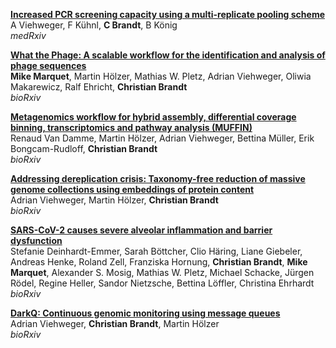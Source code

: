 [**Increased PCR screening capacity using a multi-replicate pooling scheme**](https://www.medrxiv.org/content/10.1101/2020.04.16.20067603v2)   
A Viehweger, F Kühnl, **C Brandt**, B König  
*medRxiv*

[**What the Phage: A scalable workflow for the identification and analysis of phage sequences**](https://www.biorxiv.org/content/10.1101/2020.07.24.219899v1)  
**Mike Marquet**, Martin Hölzer, Mathias W. Pletz, Adrian Viehweger, Oliwia Makarewicz, Ralf Ehricht, **Christian Brandt**    
*bioRxiv*

[**Metagenomics workflow for hybrid assembly, differential coverage binning, transcriptomics and pathway analysis (MUFFIN)**](https://www.biorxiv.org/content/10.1101/2020.02.08.939843v1)  
Renaud Van Damme, Martin Hölzer, Adrian Viehweger, Bettina Müller, Erik Bongcam-Rudloff, **Christian Brandt**  
*bioRxiv*

[**Addressing dereplication crisis: Taxonomy-free reduction of massive genome collections using embeddings of protein content**](https://www.biorxiv.org/content/10.1101/855262v2)  
Adrian Viehweger, Martin Hölzer, **Christian Brandt**  
*bioRxiv*

[**SARS-CoV-2 causes severe alveolar inflammation and barrier dysfunction**](https://www.biorxiv.org/content/10.1101/2020.08.31.276725v1.abstract)  
Stefanie Deinhardt-Emmer, Sarah Böttcher, Clio Häring, Liane Giebeler, Andreas Henke, Roland Zell, Franziska Hornung, **Christian Brandt**, **Mike Marquet**, Alexander S. Mosig, Mathias W. Pletz, Michael Schacke, Jürgen Rödel, Regine Heller, Sandor Nietzsche, Bettina Löffler, Christina Ehrhardt  
*bioRxiv*

[**DarkQ: Continuous genomic monitoring using message queues**](https://www.biorxiv.org/content/10.1101/2020.11.12.379560v2)  
Adrian Viehweger, **Christian Brandt**, Martin Hölzer  
*bioRxiv*
